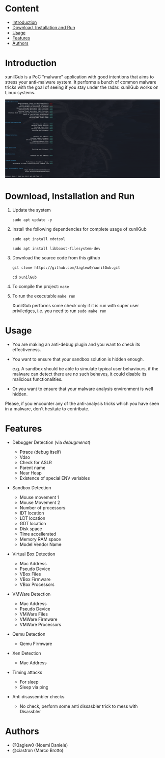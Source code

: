 # Content
- [Introduction](#introduction)
- [Download, Installation and Run](#download-installation-and-run)
- [Usage](#usage)
- [Features](#features)
- [Authors](#authors)

# Introduction
xunilGub is a PoC "malware" application with good intentions that aims to stress your anti-malware system. It performs a bunch of common malware tricks with the goal of seeing if you stay under the radar. xunilGub works on Linux systems.

![output](picture/output.png?raw=true)

# Download, Installation and Run
1. Update the system

    `sudo apt update -y`

2. Install the following dependencies for complete usage of xunilGub

    `sudo apt install xdotool`

    `sudo apt install libboost-filesystem-dev`
3. Download the source code from this github 
    
    `git clone https://github.com/3aglew0/xunilGub.git`

    `cd xunilGub`
4. To compile the project: `make`
5. To run the executable `make run`
    
    XunilGub performs some check only if it is run with super user priviledges, i.e. you need to run `sudo make run`

# Usage

* You are making an anti-debug plugin and you want to check its effectiveness.
* You want to ensure that your sandbox solution is hidden enough.

    e.g. A sandbox should be able to simulate typical user behaviours, if the malware can detect there are no such behaves, it could disable its malicious functionalities. 

* Or you want to ensure that your malware analysis environment is well hidden.

Please, if you encounter any of the anti-analysis tricks which you have seen in a malware, don't hesitate to contribute.

# Features
- Debugger Detection (via *debugmenot*)
    - Ptrace (debug itself)
    - Vdso
    - Check for ASLR
    - Parent name
    - Near Heap
    - Existence of special ENV variables

- Sandbox Detection
    - Mouse movement 1
    - Mouse Movement 2
    - Number of processors
    - IDT location
    - LDT location
    - GDT location
    - Disk space
    - Time accellerated
    - Memory RAM space
    - Model Vendor Name

- Virtual Box Detection
    - Mac Address
    - Pseudo Device
    - VBox Files
    - VBox Firmware
    - VBox Processors

- VMWare Detection
    - Mac Address
    - Pseudo Device
    - VMWare Files
    - VMWare Firmware
    - VMWare Processors

- Qemu Detection
    - Qemu Firmware

- Xen Detection
    - Mac Address

- Timing attacks
    - For sleep
    - Sleep via ping

- Anti disassembler checks
    - No check, perform some anti dissasbler trick to mess with Disassbler

# Authors
- @3aglew0 (Noemi Daniele)
- @ciastron (Marco Brotto)